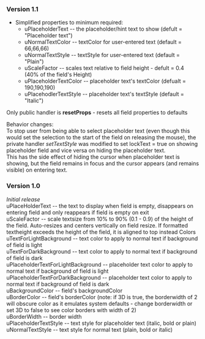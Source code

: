 ### Version 1.1
- Simplified properties to minimum required:
  - uPlaceholderText -- the placeholder/hint text to show (defult = "Placeholder text")
  - uNormalTextColor -- textColor for user-entered text (default = 66,66,66)
  - uNormalTextStyle -- textStyle for user-entered text (default = "Plain")
  - uScaleFactor -- scales text relative to field height - defult = 0.4 (40% of the field's Height)
  - uPlaceholderTextColor -- placeholder text's textColor (defualt = 190,190,190)
  - uPlacehodlerTextStyle -- placeholder text's textStyle (default = "Italic")

Only public handler is **resetProps** - resets all field properties to defaults

Behavior changes:<br>
To stop user from being able to select placeholder text (even though this would set the selection to the start of the field on releasing the mouse), the private handler *setTextStyle* was modified to set lockText = true on showing placeholder field and vice versa on hiding the placeholder text.<br>
This has the side effect of hiding the cursor when placeholder text is showing, but the field remains in focus and the cursor appears (and remains visible) on entering text.


### Version 1.0
*Initial release<br>*
uPlaceHolderText -- the text to display when field is empty, disappears on entering field and only reappears if field is empty on exit<br>
uScaleFactor -- scale textsize from 10% to 90% (0.1 - 0.9) of the height of the field. Auto-resizes and centers vertically on field resize. If formatted textheight exceeds the height of the field, it is aligned to top instead
Colors<br>
uTextForLightBackground -- text color to apply to normal text if background of field is light<br>
uTextForDarkBackground -- text color to apply to normal text if background of field is dark<br>
uPlaceholderTextForLightBackground -- placeholder text color to apply to normal text if background of field is light<br>
uPlaceholderTextForDarkBackground -- placeholder text color to apply to normal text if background of field is dark<br>
uBackgroundColor -- field's backgroundColor<br>
uBorderColor -- field's borderColor (note: if 3D is true, the borderwidth of 2 will obscure color as it emulates system defaults - change borderwidth or set 3D to false to see color borders with width of 2)<br>
uBorderWidth -- border width<br>
uPlaceholderTextStyle -- text style for placeholder text (italic, bold or plain)<br>
uNormalTextStyle -- text style for normal text (plain, bold or italic)<br>
